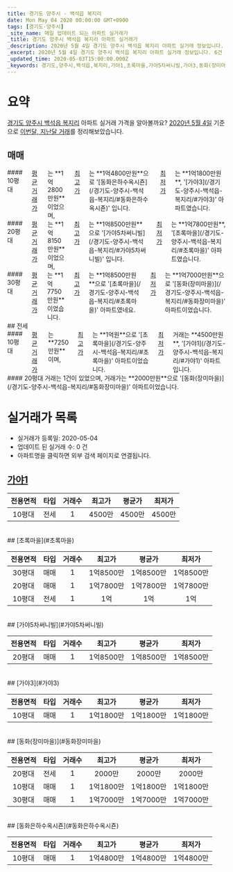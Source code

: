 ```yaml
---
title: 경기도 양주시 - 백석읍 복지리
date: Mon May 04 2020 00:00:00 GMT+0900
tags: [경기도-양주시]
_site_name: 매일 업데이트 되는 아파트 실거래가
_title: 경기도 양주시 백석읍 복지리 아파트 실거래가
_description: 2020년 5월 4일 경기도 양주시 백석읍 복지리 아파트 실거래 정보입니다. 6건 아파트 정보가 있습니다.
_excerpt: 2020년 5월 4일 경기도 양주시 백석읍 복지리 아파트 실거래 정보입니다. 6건 아파트 정보가 있습니다.
_updated_time: 2020-05-03T15:00:00.000Z
_keywords: 경기도,양주시,백석읍,복지리,가야1,초록마을,가야5차써니빌,가야3,동화(장미마을),동화은하수옥시죤
---
```





# 요약
<ins>경기도 양주시 백석읍 복지리</ins> 아파트 실거래 가격을 알아볼까요? <ins>2020년 5월 4일</ins> 기준으로 <ins>이번달, 지난달 거래</ins>를 정리해보았습니다.

## 매매
<div class="container">
<div class="six columns" markdown="1">
#### 10평대
<ins>평균 거래가</ins>는 **1억2800만원**이었으며, <ins>최고가</ins>는 **1억4800만원**으로 '[동화은하수옥시죤](/경기도-양주시-백석읍-복지리/#동화은하수옥시죤)' 입니다. <ins>최저가</ins>는 **1억1800만원**, '[가야3](/경기도-양주시-백석읍-복지리/#가야3)' 아파트였습니다.
</div>
<div class="six columns" markdown="1">
#### 20평대
<ins>평균 거래가</ins>는 **1억8150만원**이었으며, <ins>최고가</ins>는 **1억8500만원**으로 '[가야5차써니빌](/경기도-양주시-백석읍-복지리/#가야5차써니빌)' 입니다. <ins>최저가</ins>는 **1억7800만원**, '[초록마을](/경기도-양주시-백석읍-복지리/#초록마을)' 아파트였습니다.
</div>
</div>
<div class="container">
<div class="twelve columns" markdown="1">
#### 30평대
<ins>평균 거래가</ins>는 **1억7750만원**이었습니다. <ins>최고가</ins>는 **1억8500만원**으로 '[초록마을](/경기도-양주시-백석읍-복지리/#초록마을)' 아파트였네요. <ins>최저가</ins>는 **1억7000만원**으로 '[동화(장미마을)](/경기도-양주시-백석읍-복지리/#동화장미마을)' 아파트이었습니다.
</div>
</div>
## 전세
<div class="container">
<div class="six columns" markdown="1">
#### 10평대
<ins>평균 거래가</ins>는 **7250만원**이며, <ins>최고가</ins>는 **1억원**으로 '[초록마을](/경기도-양주시-백석읍-복지리/#초록마을)' 아파트이었습니다. <ins>최저가</ins> 거래는 **4500만원**, '[가야1](/경기도-양주시-백석읍-복지리/#가야1)' 아파트입니다.
</div>
<div class="six columns" markdown="1">
#### 20평대
거래는 1건이 있었으며, 거래가는 **2000만원**으로 '[동화(장미마을)](/경기도-양주시-백석읍-복지리/#동화장미마을)' 아파트이었습니다.
</div>
</div>



# 실거래가 목록
- 실거래가 등록일: 2020-05-04
- 업데이트 된 실거래 수: 0 건
- 아파트명을 클릭하면 외부 검색 페이지로 연결됩니다.

## [가야1](#가야1)

|전용면적|타입|거래수|최고가|평균가|최저가|
|:---:|:---:|:---:|:---:|:---:|:---:|
|10평대|<span class="deal-type-2">전세</span>|1|4500만|4500만|4500만|

<br/>
## [초록마을](#초록마을)

|전용면적|타입|거래수|최고가|평균가|최저가|
|:---:|:---:|:---:|:---:|:---:|:---:|
|30평대|<span class="deal-type-1">매매</span>|1|1억8500만|1억8500만|1억8500만|
|20평대|<span class="deal-type-1">매매</span>|1|1억7800만|1억7800만|1억7800만|
|10평대|<span class="deal-type-2">전세</span>|1|1억|1억|1억|

<br/>
## [가야5차써니빌](#가야5차써니빌)

|전용면적|타입|거래수|최고가|평균가|최저가|
|:---:|:---:|:---:|:---:|:---:|:---:|
|20평대|<span class="deal-type-1">매매</span>|1|1억8500만|1억8500만|1억8500만|

<br/>
## [가야3](#가야3)

|전용면적|타입|거래수|최고가|평균가|최저가|
|:---:|:---:|:---:|:---:|:---:|:---:|
|10평대|<span class="deal-type-1">매매</span>|1|1억1800만|1억1800만|1억1800만|

<br/>
## [동화(장미마을)](#동화장미마을)

|전용면적|타입|거래수|최고가|평균가|최저가|
|:---:|:---:|:---:|:---:|:---:|:---:|
|20평대|<span class="deal-type-2">전세</span>|1|2000만|2000만|2000만|
|10평대|<span class="deal-type-1">매매</span>|1|1억1800만|1억1800만|1억1800만|
|30평대|<span class="deal-type-1">매매</span>|1|1억7000만|1억7000만|1억7000만|

<br/>
## [동화은하수옥시죤](#동화은하수옥시죤)

|전용면적|타입|거래수|최고가|평균가|최저가|
|:---:|:---:|:---:|:---:|:---:|:---:|
|10평대|<span class="deal-type-1">매매</span>|1|1억4800만|1억4800만|1억4800만|

<br/>



